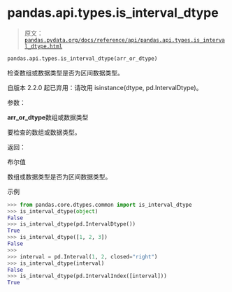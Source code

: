 # pandas.api.types.is_interval_dtype

> 原文：[`pandas.pydata.org/docs/reference/api/pandas.api.types.is_interval_dtype.html`](https://pandas.pydata.org/docs/reference/api/pandas.api.types.is_interval_dtype.html)

```py
pandas.api.types.is_interval_dtype(arr_or_dtype)
```

检查数组或数据类型是否为区间数据类型。

自版本 2.2.0 起已弃用：请改用 isinstance(dtype, pd.IntervalDtype)。

参数：

**arr_or_dtype**数组或数据类型

要检查的数组或数据类型。

返回：

布尔值

数组或数据类型是否为区间数据类型。

示例

```py
>>> from pandas.core.dtypes.common import is_interval_dtype
>>> is_interval_dtype(object)
False
>>> is_interval_dtype(pd.IntervalDtype())
True
>>> is_interval_dtype([1, 2, 3])
False
>>>
>>> interval = pd.Interval(1, 2, closed="right")
>>> is_interval_dtype(interval)
False
>>> is_interval_dtype(pd.IntervalIndex([interval]))
True 
```

